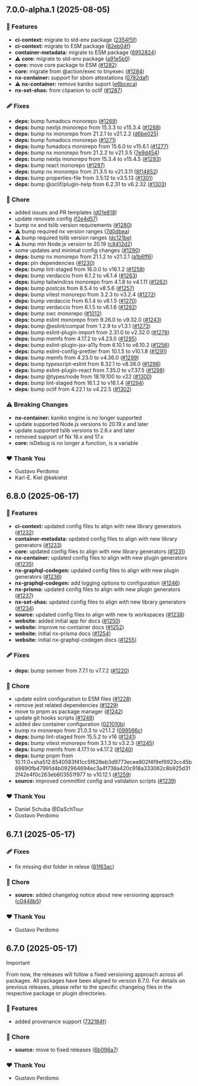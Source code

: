 ## 7.0.0-alpha.1 (2025-08-05)

### 🚀 Features

- **ci-context:** migrate to std-env package ([2354f5f](https://github.com/gperdomor/nx-tools/commit/2354f5f))
- **ci-context:** migrate to ESM package ([82eb04f](https://github.com/gperdomor/nx-tools/commit/82eb04f))
- **container-metadata:** migrate to ESM package ([6952824](https://github.com/gperdomor/nx-tools/commit/6952824))
- ⚠️ **core:** migrate to std-env package ([a91e5b0](https://github.com/gperdomor/nx-tools/commit/a91e5b0))
- **core:** move core package to ESM ([#1282](https://github.com/gperdomor/nx-tools/pull/1282))
- **core:** migrate from @action/exec to tinyexec ([#1284](https://github.com/gperdomor/nx-tools/pull/1284))
- **nx-container:** support for sbom attestations ([0782daf](https://github.com/gperdomor/nx-tools/commit/0782daf))
- ⚠️ **nx-container:** remove kaniko suport ([e6bceca](https://github.com/gperdomor/nx-tools/commit/e6bceca))
- **nx-set-shas:** from clipanion to oclif ([#1287](https://github.com/gperdomor/nx-tools/pull/1287))

### 🩹 Fixes

- **deps:** bump fumadocs monorepo ([#1269](https://github.com/gperdomor/nx-tools/pull/1269))
- **deps:** bump nextjs monorepo from 15.3.3 to v15.3.4 ([#1268](https://github.com/gperdomor/nx-tools/pull/1268))
- **deps:** bump nx monorepo from 21.2.1 to v21.2.2 ([d6be025](https://github.com/gperdomor/nx-tools/commit/d6be025))
- **deps:** bump fumadocs monorepo ([#1271](https://github.com/gperdomor/nx-tools/pull/1271))
- **deps:** bump fumadocs monorepo from 15.6.0 to v15.6.1 ([#1277](https://github.com/gperdomor/nx-tools/pull/1277))
- **deps:** bump nx monorepo from 21.2.2 to v21.3.5 ([7e9d454](https://github.com/gperdomor/nx-tools/commit/7e9d454))
- **deps:** bump nextjs monorepo from 15.3.4 to v15.4.5 ([#1293](https://github.com/gperdomor/nx-tools/pull/1293))
- **deps:** bump react monorepo ([#1297](https://github.com/gperdomor/nx-tools/pull/1297))
- **deps:** bump nx monorepo from 21.3.5 to v21.3.11 ([8f14852](https://github.com/gperdomor/nx-tools/commit/8f14852))
- **deps:** bump properties-file from 3.5.12 to v3.5.13 ([#1301](https://github.com/gperdomor/nx-tools/pull/1301))
- **deps:** bump @oclif/plugin-help from 6.2.31 to v6.2.32 ([#1303](https://github.com/gperdomor/nx-tools/pull/1303))

### 🏡 Chore

- added issues and PR templates ([d01e818](https://github.com/gperdomor/nx-tools/commit/d01e818))
- update renovate config ([f2e4d57](https://github.com/gperdomor/nx-tools/commit/f2e4d57))
- bump nx and tslib version requirements ([#1280](https://github.com/gperdomor/nx-tools/pull/1280))
- ⚠️ bump required nx version ranges ([7d0dbea](https://github.com/gperdomor/nx-tools/commit/7d0dbea))
- ⚠️ bump required tslib version ranges ([dc121be](https://github.com/gperdomor/nx-tools/commit/dc121be))
- ⚠️ bump min Node.js version to 20.19 ([c8412d2](https://github.com/gperdomor/nx-tools/commit/c8412d2))
- some updates and minimal config changes ([#1290](https://github.com/gperdomor/nx-tools/pull/1290))
- **deps:** bump nx monorepo from 21.1.2 to v21.2.1 ([a1b6ff6](https://github.com/gperdomor/nx-tools/commit/a1b6ff6))
- **deps:** pin dependencies ([#1230](https://github.com/gperdomor/nx-tools/pull/1230))
- **deps:** bump lint-staged from 16.0.0 to v16.1.2 ([#1258](https://github.com/gperdomor/nx-tools/pull/1258))
- **deps:** bump verdaccio from 6.1.2 to v6.1.4 ([#1263](https://github.com/gperdomor/nx-tools/pull/1263))
- **deps:** bump tailwindcss monorepo from 4.1.8 to v4.1.11 ([#1262](https://github.com/gperdomor/nx-tools/pull/1262))
- **deps:** bump postcss from 8.5.4 to v8.5.6 ([#1257](https://github.com/gperdomor/nx-tools/pull/1257))
- **deps:** bump vitest monorepo from 3.2.3 to v3.2.4 ([#1272](https://github.com/gperdomor/nx-tools/pull/1272))
- **deps:** bump verdaccio from 6.1.4 to v6.1.5 ([#1270](https://github.com/gperdomor/nx-tools/pull/1270))
- **deps:** bump verdaccio from 6.1.5 to v6.1.6 ([#1292](https://github.com/gperdomor/nx-tools/pull/1292))
- **deps:** bump swc monorepo ([#1012](https://github.com/gperdomor/nx-tools/pull/1012))
- **deps:** bump eslint monorepo from 9.26.0 to v9.32.0 ([#1243](https://github.com/gperdomor/nx-tools/pull/1243))
- **deps:** bump @eslint/compat from 1.2.9 to v1.3.1 ([#1273](https://github.com/gperdomor/nx-tools/pull/1273))
- **deps:** bump eslint-plugin-import from 2.31.0 to v2.32.0 ([#1278](https://github.com/gperdomor/nx-tools/pull/1278))
- **deps:** bump memfs from 4.17.2 to v4.23.0 ([#1295](https://github.com/gperdomor/nx-tools/pull/1295))
- **deps:** bump eslint-plugin-jsx-a11y from 6.10.1 to v6.10.2 ([#1256](https://github.com/gperdomor/nx-tools/pull/1256))
- **deps:** bump eslint-config-prettier from 10.1.5 to v10.1.8 ([#1291](https://github.com/gperdomor/nx-tools/pull/1291))
- **deps:** bump memfs from 4.23.0 to v4.36.0 ([#1299](https://github.com/gperdomor/nx-tools/pull/1299))
- **deps:** bump typescript-eslint from 8.32.1 to v8.38.0 ([#1296](https://github.com/gperdomor/nx-tools/pull/1296))
- **deps:** bump eslint-plugin-react from 7.35.0 to v7.37.5 ([#1298](https://github.com/gperdomor/nx-tools/pull/1298))
- **deps:** bump @types/node from 18.19.100 to v22 ([#1300](https://github.com/gperdomor/nx-tools/pull/1300))
- **deps:** bump lint-staged from 16.1.2 to v16.1.4 ([#1294](https://github.com/gperdomor/nx-tools/pull/1294))
- **deps:** bump oclif from 4.22.1 to v4.22.5 ([#1302](https://github.com/gperdomor/nx-tools/pull/1302))

### ⚠️ Breaking Changes

- **nx-container:** kaniko engine is no longer supported
- update supported Node.js versions to 20.19.x and later
- update supported tslib versions to 2.6.x and later
- removed support of Nx 16.x and 17.x
- **core:** isDebug is no longer a function, is a variable

### ❤️ Thank You

- Gustavo Perdomo
- Karl-E. Kiel @kekielst

## 6.8.0 (2025-06-17)

### 🚀 Features

- **ci-context:** updated config files to align with new library generators ([#1232](https://github.com/gperdomor/nx-tools/pull/1232))
- **container-metadata:** updated config files to align with new library generators ([#1233](https://github.com/gperdomor/nx-tools/pull/1233))
- **core:** updated config files to align with new library generators ([#1231](https://github.com/gperdomor/nx-tools/pull/1231))
- **nx-container:** updated config files to align with new plugin generators ([#1235](https://github.com/gperdomor/nx-tools/pull/1235))
- **nx-graphql-codegen:** updated config files to align with new plugin generators ([#1236](https://github.com/gperdomor/nx-tools/pull/1236))
- **nx-graphql-codegen:** add logging options to configuration ([#1246](https://github.com/gperdomor/nx-tools/pull/1246))
- **nx-prisma:** updated config files to align with new plugin generators ([#1237](https://github.com/gperdomor/nx-tools/pull/1237))
- **nx-set-shas:** updated config files to align with new library generators ([#1234](https://github.com/gperdomor/nx-tools/pull/1234))
- **source:** updated config files to align with new ts workspaces ([#1238](https://github.com/gperdomor/nx-tools/pull/1238))
- **website:** added initial app for docs ([#1250](https://github.com/gperdomor/nx-tools/pull/1250))
- **website:** improve nx-container docs ([#1252](https://github.com/gperdomor/nx-tools/pull/1252))
- **website:** initial nx-prisma docs ([#1254](https://github.com/gperdomor/nx-tools/pull/1254))
- **website:** initial nx-graphql-codegen docs ([#1255](https://github.com/gperdomor/nx-tools/pull/1255))

### 🩹 Fixes

- **deps:** bump semver from 7.7.1 to v7.7.2 ([#1220](https://github.com/gperdomor/nx-tools/pull/1220))

### 🏡 Chore

- update eslint configuration to ESM files ([#1228](https://github.com/gperdomor/nx-tools/pull/1228))
- remove jest related dependencies ([#1229](https://github.com/gperdomor/nx-tools/pull/1229))
- move to pnpm as package manager ([#1242](https://github.com/gperdomor/nx-tools/pull/1242))
- update git hooks scripts ([#1248](https://github.com/gperdomor/nx-tools/pull/1248))
- added dev container configuration ([021010b](https://github.com/gperdomor/nx-tools/commit/021010b))
- bump nx monorepo from 21.0.3 to v21.1.2 ([099566c](https://github.com/gperdomor/nx-tools/commit/099566c))
- **deps:** bump lint-staged from 15.5.2 to v16 ([#1241](https://github.com/gperdomor/nx-tools/pull/1241))
- **deps:** bump vitest monorepo from 3.1.3 to v3.2.3 ([#1245](https://github.com/gperdomor/nx-tools/pull/1245))
- **deps:** bump memfs from 4.17.1 to v4.17.2 ([#1240](https://github.com/gperdomor/nx-tools/pull/1240))
- **deps:** bump pnpm from 10.11.0+sha512.6540583f41cc5f628eb3d9773ecee802f4f9ef9923cc45b69890fb47991d4b092964694ec3a4f738a420c918a333062c8b925d312f42e4f0c263eb603551f977 to v10.12.1 ([#1259](https://github.com/gperdomor/nx-tools/pull/1259))
- **source:** improved commitlint config and validation scripts ([#1239](https://github.com/gperdomor/nx-tools/pull/1239))

### ❤️ Thank You

- Daniel Schuba @DaSchTour
- Gustavo Perdomo

## 6.7.1 (2025-05-17)

### 🩹 Fixes

- fix missing dist folder in relese ([81f63ac](https://github.com/gperdomor/nx-tools/commit/81f63ac))

### 🏡 Chore

- **source:** added changelog notice about new versioning approach ([c0448b5](https://github.com/gperdomor/nx-tools/commit/c0448b5))

### ❤️ Thank You

- Gustavo Perdomo

## 6.7.0 (2025-05-17)

> [!IMPORTANT]
> From now, the releases will follow a fixed versioning approach across all packages. All packages have been aligned to version 6.7.0. For details on previous releases, please refer to the specific changelog files in the respective package or plugin directories.

### 🚀 Features

- added provenance support ([732184f](https://github.com/gperdomor/nx-tools/commit/732184f))

### 🏡 Chore

- **source:** move to fixed releases ([6b096a7](https://github.com/gperdomor/nx-tools/commit/6b096a7))

### ❤️ Thank You

- Gustavo Perdomo
